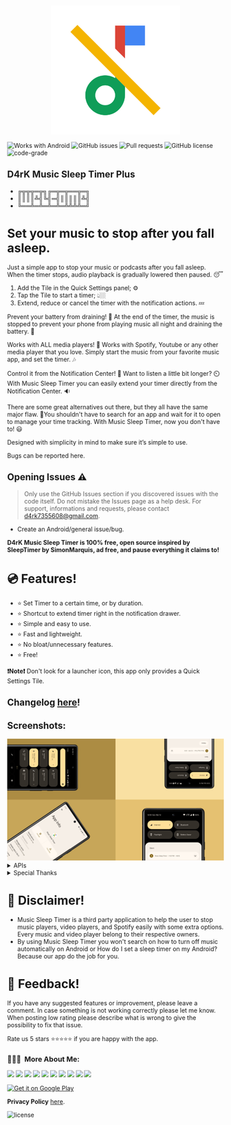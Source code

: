 <p align="center">
<img src="/app/src/main/play/listings/en-US/graphics/ic_launcher-playstore.png" width="300">
</p>

![Works with Android](https://img.shields.io/badge/Works%20with-Android-blue)
![GitHub issues](https://img.shields.io/github/issues/D4rK7355608/com.d4rk.musicsleeptimer)
![Pull requests](https://img.shields.io/github/issues-pr/D4rK7355608/com.d4rk.musicsleeptimer?label=Pull%20requests)
![GitHub license](https://img.shields.io/github/license/D4rK7355608/com.d4rk.musicsleeptimer?label=License)
![code-grade](https://api.codiga.io/project/29073/status/svg)

## D4rK Music Sleep Timer Plus

- ╔╦╦╦═╦╗╔═╦═╦══╦═╗
- ║║║║╩╣╚╣═╣║║║║║╩╣
- ╚══╩═╩═╩═╩═╩╩╩╩═╝

# Set your music to stop after you fall asleep.

Just a simple app to stop your music or podcasts after you fall asleep. When the timer stops, audio playback is gradually lowered then paused. 😴

1. Add the Tile in the Quick Settings panel; ⚙️
2. Tap the Tile to start a timer; 👆🏼
3. Extend, reduce or cancel the timer with the notification actions. 💤

Prevent your battery from draining! 📱
At the end of the timer, the music is stopped to prevent your phone from playing music all night and draining the battery. 🔋

Works with ALL media players! 📱
Works with Spotify, Youtube or any other media player that you love. Simply start the music from your favorite music app, and set the timer. 🎶

Control it from the Notification Center! 📱
Want to listen a little bit longer? ⏲️With Music Sleep Timer you can easily extend your timer directly from the Notification Center. 🔉

There are some great alternatives out there, but they all have the same major flaw. 👀You shouldn't have to search for an app and wait for it to open to manage your time tracking. With Music Sleep Timer, now you don't have to! 😃

Designed with simplicity in mind to make sure it’s simple to use.

Bugs can be reported here.

## Opening Issues :warning:

> Only use the GitHub Issues section if you discovered issues with the code itself. Do not mistake the Issues page as a help desk.
> For support, informations and requests, please contact <d4rk7355608@gmail.com>.

- Create an Android/general issue/bug.

__D4rK Music Sleep Timer is 100% free, open source inspired by SleepTimer by SimonMarquis, ad free, and pause everything it claims to!__

# 💿 Features!
- ⭐️ Set Timer to a certain time, or by duration.
- ⭐️ Shortcut to extend timer right in the notification drawer.
- ⭐️ Simple and easy to use.
- ⭐️ Fast and lightweight.
- ⭐️ No bloat/unnecessary features.
- ⭐️ Free!

__❗️Note❗️__ Don't look for a launcher icon, this app only provides a Quick Settings Tile.

## Changelog [here](https://raw.githubusercontent.com/D4rK7355608/com.d4rk.musicsleeptimer/master/CHANGELOG.md)!

## Screenshots:

<img src="/app/src/main/play/listings/en-US/graphics/phone-screenshots/5-screenshot_all.png">

<details>
  <summary>APIs</summary>

- [Tile](https://developer.android.com/reference/android/service/quicksettings/Tile.html) and [TileService](https://developer.android.com/reference/android/service/quicksettings/TileService): Quick Settings Tile
- [Notification.Builder.setTimeoutAfter(durationMs)](https://developer.android.com/reference/android/app/Notification.Builder#setTimeoutAfter(long)): set notification timeout.
- [Notification.Builder.setDeleteIntent(intent)](https://developer.android.com/reference/android/app/Notification.Builder#setDeleteIntent(android.app.PendingIntent)): set deletion action.
- [AudioManager.adjustStreamVolume(STREAM_MUSIC, ADJUST_LOWER, flags)](https://developer.android.com/reference/android/media/AudioManager#adjustStreamVolume(int,%20int,%20int)): lower media volume.
- [AudioManager.requestAudioFocus(focusRequest)](https://developer.android.com/reference/android/media/AudioManager#requestAudioFocus(android.media.AudioFocusRequest)): stop current media stream.
- [AudioManager.setStreamVolume(STREAM_MUSIC, index, flags)](https://developer.android.com/reference/android/media/AudioManager#setStreamVolume(int,%20int,%20int)): restore initial volume.
- [AudioManager.abandonAudioFocusRequest(focusRequest)](https://developer.android.com/reference/android/media/AudioManager#abandonAudioFocusRequest(android.media.AudioFocusRequest)): release audio focus.

</details>

<details>
  <summary>Special Thanks</summary>

- Thanks [SimonMarquis](https://github.com/SimonMarquis) for [SleepTimer](https://github.com/SimonMarquis/SleepTimer);

</details>

# 🛑 Disclaimer!
- Music Sleep Timer is a third party application to help the user to stop music players, video players, and Spotify easily with some extra options. Every music and video player belong to their respective owners.
- By using Music Sleep Timer you won't search on how to turn off music automatically on Android or How do I set a sleep timer on my Android? Because our app do the job for you.

# 💬 Feedback!
If you have any suggested features or improvement, please leave a comment. In case something is not working correctly please let me know. When posting low rating please describe what is wrong to give the possibility to fix that issue.

Rate us 5 stars ⭐⭐⭐⭐⭐ if you are happy with the app.

### 👨🏻‍💻 &nbsp;More About Me:
<a href="mailto:d4rk7355608@gmail.com"><img src="https://img.shields.io/badge/-d4rk7355608@gmail.com-D14836?style=flat&logo=Gmail&logoColor=white"/></a>
<a href="https://developers.google.com/profile/u/D4rK7355608"><img src="https://img.shields.io/badge/-Android%20Developers-3DDC84?style=flat&logo=Android&logoColor=white"/></a>
<a href="https://www.deviantart.com/d4rk7355608"><img src="https://img.shields.io/badge/-d4rk7355608-05CC46?style=flat&logo=Deviantart&logoColor=white"/></a>
<a href="https://gamejolt.com/@D4rK_S-A-D"><img src="https://img.shields.io/badge/-D4rK7355608-307f70?style=flat&logo=Gamejolt&logoColor=white"/></a>
<a href="https://www.youtube.com/channel/UCLDi-rmSRry0pNL-oVvGJAw"><img src="https://img.shields.io/badge/-D4rK-FF0000?style=flat&logo=Youtube&logoColor=white"/></a>
<a href="https://www.youtube.com/channel/UCee5YBhGHVCF4JnQzoLFzVA"><img src="https://img.shields.io/badge/-Michael Tutorials-FF0000?style=flat&logo=Youtube&logoColor=white"/></a>
<a href="https://www.youtube.com/channel/UCgtHCg34rrDvdkjjjPW2jhQ"><img src="https://img.shields.io/badge/-Desene Animate-FF0000?style=flat&logo=Youtube&logoColor=white"/></a>
<a href="https://patreon.com/D4rK7355608"><img src="https://img.shields.io/endpoint.svg?url=https%3A%2F%2Fshieldsio-patreon.vercel.app%2Fapi%3Fusername%3DD4rK7355608%26type%3Dpatrons&style=flat"/></a>
<a href="https://www.paypal.me/d4rkmichaeltutorials"><img src="https://img.shields.io/badge/PayPal-white?style=flat&logo=PayPal"/></a>
<a href="https://twitter.com/D4rK7355608/"><img src="https://img.shields.io/twitter/follow/D4rK7355608?style=social"/></a>

[<img src="https://github.com/D4rK7355608/com.d4rk.cleaner/blob/master/img/badges/google_play_store.png"
alt="Get it on Google Play"
height="90">](https://play.google.com/store/apps/details?id=com.d4rk.musicsleeptimer)

__Privacy Policy__ [here](https://sites.google.com/view/d4rk7355608/more/apps/music-sleep-timer/privacy-policy).

![license](https://imgur.com/QQlcEVT.png)